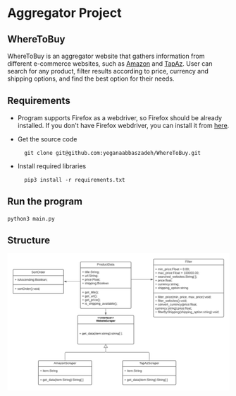 # Aggregator Project
## WhereToBuy
WhereToBuy is an aggregator website that gathers information from different e-commerce websites, such as [Amazon](https://www.amazon.com/) and [TapAz](https://tap.az/). User can search for any product, filter results according to price, currency and shipping options, and find the best option for their needs.

## Requirements
* Program supports Firefox as a webdriver, so Firefox should be already installed. If you don't have Firefox webdriver, you can install it from [here](https://github.com/mozilla/geckodriver/releases).
* Get the source code

        git clone git@github.com:yeganaabbaszadeh/WhereToBuy.git
* Install required libraries

        pip3 install -r requirements.txt

## Run the program
    python3 main.py

## Structure
![alt text](https://github.com/yeganaabbaszadeh/WhereToBuy/blob/911c7f553c52a0e42c654990e9ef45ef75c0c307/UML_diagram.png "UML Diagram")
